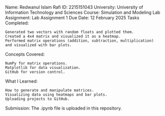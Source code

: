 Name: Redwanul Islam Rafi
ID: 2215151043
University: University of Information Technology and Sciences
Course: Simulation and Modeling Lab
Assignment: Lab Assignment 1
Due Date: 12 February 2025
Tasks Completed:

    Generated two vectors with random floats and plotted them.
    Created a 4x4 matrix and visualized it as a heatmap.
    Performed matrix operations (addition, subtraction, multiplication) and visualized with bar plots.

Concepts Covered:

    NumPy for matrix operations.
    Matplotlib for data visualization.
    GitHub for version control.

What I Learned:

    How to generate and manipulate matrices.
    Visualizing data using heatmaps and bar plots.
    Uploading projects to GitHub.

Submission:
The .ipynb file is uploaded in this repository.
